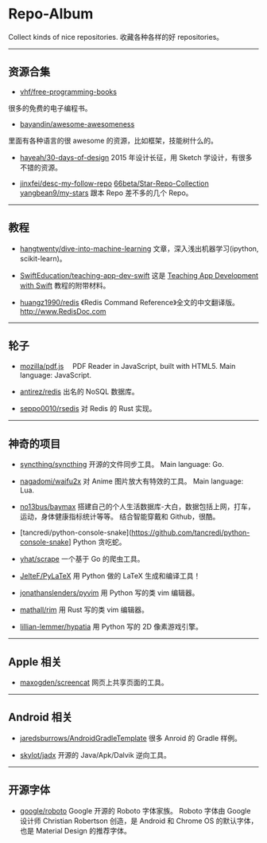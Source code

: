 # Repo-Album

Collect kinds of nice repositories.
收藏各种各样的好 repositories。

---


## 资源合集

- [vhf/free-programming-books](https://github.com/vhf/free-programming-books)

 很多的免费的电子编程书。

- [bayandin/awesome-awesomeness](https://github.com/bayandin/awesome-awesomeness)

 里面有各种语言的很 awesome 的资源，比如框架，技能树什么的。

- [hayeah/30-days-of-design](https://github.com/hayeah/30-days-of-design)
 2015 年设计长征，用 Sketch 学设计，有很多不错的资源。

- [jinxfei/desc-my-follow-repo](https://github.com/jinxfei/desc-my-follow-repo) [66beta/Star-Repo-Collection](https://github.com/66beta/Star-Repo-Collection) [yangbean9/my-stars](https://github.com/yangbean9/my-stars)
 跟本 Repo 差不多的几个 Repo。



---

## 教程

- [hangtwenty/dive-into-machine-learning](https://github.com/hangtwenty/dive-into-machine-learning)
 文章，深入浅出机器学习(ipython, scikit-learn)。

- [SwiftEducation/teaching-app-dev-swift](https://github.com/SwiftEducation/teaching-app-dev-swift)
 这是 [Teaching App Development with Swift](http://swifteducation.github.io/teaching_app_development_with_swift/) 教程的附带材料。

- [huangz1990/redis](https://github.com/huangz1990/redis)
  《Redis Command Reference》全文的中文翻译版。 http://www.RedisDoc.com


---


## 轮子

- [mozilla/pdf.js](https://github.com/mozilla/pdf.js)　
 PDF Reader in JavaScript, built with HTML5.
 Main language: JavaScript.

- [antirez/redis](https://github.com/antirez/redis)
 出名的 NoSQL 数据库。

- [seppo0010/rsedis](https://github.com/seppo0010/rsedis)
 对 Redis 的 Rust 实现。


---

## 神奇的项目

- [syncthing/syncthing](https://github.com/syncthing/syncthing)
 开源的文件同步工具。
 Main language: Go.

- [nagadomi/waifu2x](https://github.com/nagadomi/waifu2x)
 对 Anime 图片放大有特效的工具。
 Main language: Lua.

- [no13bus/baymax](https://github.com/no13bus/baymax)
 搭建自己的个人生活数据库-大白，数据包括上网，打车，运动，身体健康指标统计等等。
 结合智能穿戴和 Github，很酷。

- [tancredi/python-console-snake](https://github.com/tancredi/python-console-snake]
 Python 贪吃蛇。

- [yhat/scrape](https://github.com/yhat/scrape)
 一个基于 Go 的爬虫工具。

- [JelteF/PyLaTeX](https://github.com/JelteF/PyLaTeX)
 用 Python 做的 LaTeX 生成和编译工具！

- [jonathanslenders/pyvim](https://github.com/jonathanslenders/pyvim)
 用 Python 写的类 vim 编辑器。

- [mathall/rim](https://github.com/mathall/rim)
 用 Rust 写的类 vim 编辑器。

- [lillian-lemmer/hypatia](https://github.com/lillian-lemmer/hypatia)
 用 Python 写的 2D 像素游戏引擎。



---

## Apple 相关

- [maxogden/screencat](https://github.com/maxogden/screencat)
 网页上共享页面的工具。


---

## Android 相关

- [jaredsburrows/AndroidGradleTemplate](https://github.com/jaredsburrows/AndroidGradleTemplate)
 很多 Anroid 的 Gradle 样例。

- [skylot/jadx](https://github.com/skylot/jadx)
 开源的 Java/Apk/Dalvik 逆向工具。


---


## 开源字体

- [google/roboto](https://github.com/google/roboto)
 Google 开源的 Roboto 字体家族。
 Roboto 字体由 Google 设计师 Christian Robertson 创造，是 Android 和 Chrome OS 的默认字体，也是 Material Design 的推荐字体。




